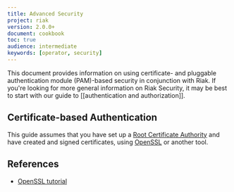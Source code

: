 ```yaml
---
title: Advanced Security
project: riak
version: 2.0.0+
document: cookbook
toc: true
audience: intermediate
keywords: [operator, security]
---
```


This document provides information on using certificate- and pluggable authentication module (PAM)-based security in conjunction with Riak. If you're looking for more general information on Riak Security, it may be best to start with our guide to [[authentication and authorization]].

## Certificate-based Authentication




This guide assumes that you have set up a [Root Certificate Authority](http://en.wikipedia.org/wiki/Root_certificate) and have created and signed certificates, using [OpenSSL](https://www.openssl.org/) or another tool.




## References

- [OpenSSL tutorial](http://pages.cs.wisc.edu/~zmiller/ca-howto/)